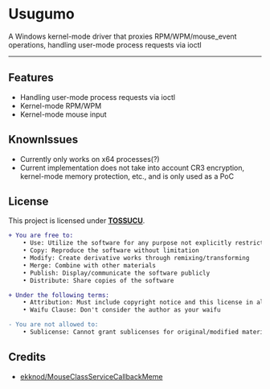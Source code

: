 # Usugumo

A Windows kernel-mode driver that proxies RPM/WPM/mouse_event operations, handling user-mode process requests via ioctl

---

## Features

- Handling user-mode process requests via ioctl
- Kernel-mode RPM/WPM
- Kernel-mode mouse input
  
## KnownIssues

- Currently only works on x64 processes(?)
- Current implementation does not take into account CR3 encryption, kernel-mode memory protection, etc., and is only used as a PoC

## License

This project is licensed under [**TOSSUCU**](LICENSE).
```diff
+ You are free to:
	• Use: Utilize the software for any purpose not explicitly restricted
	• Copy: Reproduce the software without limitation
	• Modify: Create derivative works through remixing/transforming
	• Merge: Combine with other materials
	• Publish: Display/communicate the software publicly
	• Distribute: Share copies of the software

+ Under the following terms:
	• Attribution: Must include copyright notice and this license in all copies
	• Waifu Clause: Don't consider the author as your waifu

- You are not allowed to:
	• Sublicense: Cannot grant sublicenses for original/modified material

```

## Credits

- [ekknod/MouseClassServiceCallbackMeme](https://github.com/ekknod/MouseClassServiceCallbackMeme/)
